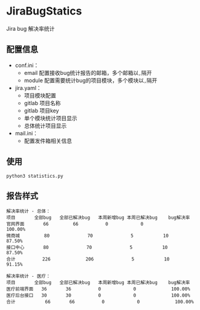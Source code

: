# JiraBugStatics 
Jira bug 解决率统计

## 配置信息
- conf.ini：
    - email 配置接收bug统计报告的邮箱，多个邮箱以`,`隔开
    - module 配置需要统计bug的项目模块，多个模块以`,`隔开
- jira.yaml：
    - 项目模块配置
    - gitlab 项目名称
    - gitlab 项目key
    - 单个模块统计项目显示
    - 总体统计项目显示
- mail.ini：
    - 配置发件箱相关信息
## 使用
```
python3 statistics.py
```
## 报告样式
```
解决率统计 - 总体：
项目	     全部bug	 全部已解决bug	本周新增bug	本周已解决bug	bug解决率
官网界面       66	      66	      0	           0	         100.00%
微商城         80              70              5           10              87.50%
接口中心       80              70              5           10              87.50%
合计          226             206              5           10              91.15%

解决率统计 - 医疗：
项目	     全部bug	 全部已解决bug	本周新增bug	本周已解决bug	bug解决率
医疗前端界面   36	      36	      0	           0	         100.00%
医疗后台接口   30	      30	      0	           0	         100.00%
合计           66	      66	      0	           0	         100.00%
```

